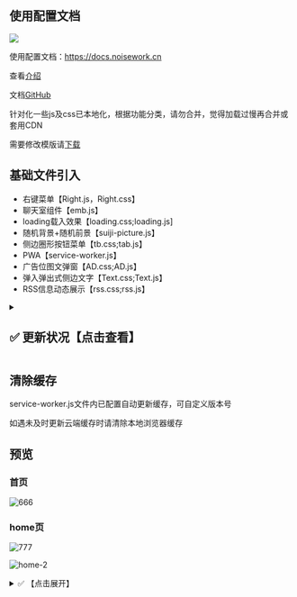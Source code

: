 ## 使用配置文档

![](https://jsd.cdn.noisework.cn/gh/rcy1314/tuchuang@main/uPic/1725097441525.png)

  


使用配置文档：https://docs.noisework.cn

查看[介绍](https://docs.noisework.cn/guide/intro.html)

文档[GitHub](https://github.com/rcy1314/noisework-docs)

针对化一些js及css已本地化，根据功能分类，请勿合并，觉得加载过慢再合并或套用CDN

需要修改模版请[下载](https://github.com/rcy1314/noisework/releases)

## 基础文件引入

- 右键菜单【Right.js，Right.css】
- 聊天室组件【emb.js】
- loading载入效果【loading.css;loading.js]
- 随机背景+随机前景【suiji-picture.js】
- 侧边圈形按钮菜单【tb.css;tab.js】
- PWA【service-worker.js】
- 广告位图文弹窗【AD.css;AD.js】
- 弹入弹出式侧边文字【Text.css;Text.js】
- RSS信息动态展示【rss.css;rss.js】



<details>
<summary><h2>✅ 更新状况【点击查看】</h2></summary>

## 更新

- 9.3-增加页面留言评论板块
- 调整模拟终端加入指定关键词及AI对话等命令
- 8.22-优化首页头像右下角图标处切换背景图的逻辑
- 调整页面载入时的音效为随机音效数组
- 优化home页手机尺寸下的随机背景载入逻辑
- 8.20-调整首页头像右下角图标为切换背景前景的控制按钮
- 添加首页浮动悬空文字，定制化全局位置及音效，双击可关闭

- 8.19-调整home页背景及切换逻辑，去除多余的css
- 增加home页面手机尺寸下对背景图的切换控制
- 8.18-调整home页组件css类名称及首页时钟样式
- 调整优化载入音效播放逻辑，在页面退出后才会再触发
- 增加home页监听某些组件功能，请求失败时自动隐藏失效组件
- 24.8.16-增加页面全局音效，包含鼠标点击及指定元素音效
- 24.8.15-修复home页手机尺寸下背景图片挤压情况【手机端背景图参考尺寸：736 × 1308】，增加向下滑动提示
- 优化首页模块视觉效果，调整网站模块滑动缩放
- 24.8.14-增加首页图片未加载时的背景底色，使其载入过渡更自然
- 调整修复首页点击及右键全局弹出图片效果，再点击可关闭图片
- 24.8.13-调整home页头像部分为动态可切换效果，增加标题处打字机效果文字
- 24.8.12-调整home页侧边背景布局效果（解决元素居中问题）
- 24.8.11-添加home页侧边视频播放效果组件
- 24.8.07更改抖音去水印接口，修改摸鱼日历API
- 24.7.27-添加home页手机尺寸侧边弹出栏
- 23.12.29-添加右键菜单【Right.js，Right.css】
- 添加聊天室组件【emb.js】https://noise.zhubai.love/posts/2212598888907571200
- 添加图标引用：https://fontawesome.com
- 添加loading载入效果【loading.css;loading.js]
- 添加随机背景+随机前景【suiji-picture.js】
- 添加主页问候提醒弹窗【时间分类】
- 添加侧边圈形按钮菜单【tb.css;tab.js】
- 更新双击头像终端菜单【引入抖音、tiktok去水印下载命令】
- 引入PWA【service-worker.js】
- 更换切换风格页【home.html】
- 添加广告位图文弹窗，自动轮询播放，点击可关闭，仅在电脑端尺寸下显示【AD.css;AD.js】
- 添加弹入弹出式侧边文字【Text.css;Text.js】
- 更新公共服务页【增加单页播放室、N8N实例、RSSHUB实例】
- 添加手机端向下滑动提示
- 修改主界面css布局
- 添加RSS信息动态展示,手机端尺寸不显示【rss.css;rss.js】
- 添加隐藏式数字时钟及隐藏式底部页脚

</details>

## 清除缓存

service-worker.js文件内已配置自动更新缓存，可自定义版本号

如遇未及时更新云端缓存时请清除本地浏览器缓存

## 预览

### 首页

![666](https://jsd.cdn.noisework.cn/gh/rcy1314/tuchuang@main/uPic/666.png)

### home页

![777](https://jsd.cdn.noisework.cn/gh/rcy1314/tuchuang@main/uPic/777.png)



![home-2](https://jsd.cdn.noisework.cn/gh/rcy1314/tuchuang@main/uPic/home-2.png)

<details>
<summary>✅ 【点击展开】</summary>

![233](https://jsd.cdn.noisework.cn/gh/rcy1314/tuchuang@main/uPic/233.png)
